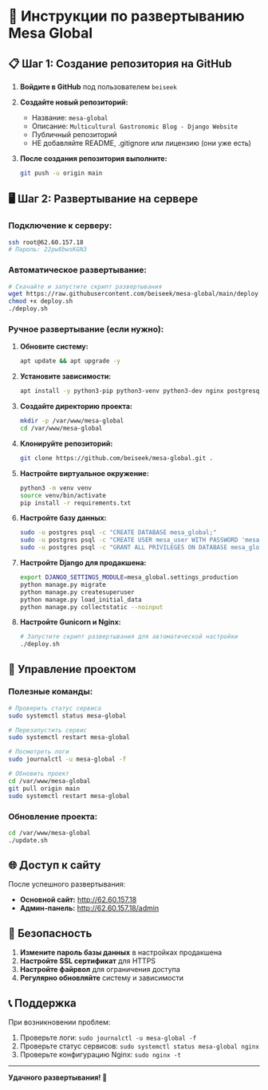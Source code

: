 # 🚀 Инструкции по развертыванию Mesa Global

## 📋 Шаг 1: Создание репозитория на GitHub

1. **Войдите в GitHub** под пользователем `beiseek`
2. **Создайте новый репозиторий:**
   - Название: `mesa-global`
   - Описание: `Multicultural Gastronomic Blog - Django Website`
   - Публичный репозиторий
   - НЕ добавляйте README, .gitignore или лицензию (они уже есть)

3. **После создания репозитория выполните:**
   ```bash
   git push -u origin main
   ```

## 🖥️ Шаг 2: Развертывание на сервере

### Подключение к серверу:
```bash
ssh root@62.60.157.18
# Пароль: 22pw8bwsKGN3
```

### Автоматическое развертывание:
```bash
# Скачайте и запустите скрипт развертывания
wget https://raw.githubusercontent.com/beiseek/mesa-global/main/deploy.sh
chmod +x deploy.sh
./deploy.sh
```

### Ручное развертывание (если нужно):

1. **Обновите систему:**
   ```bash
   apt update && apt upgrade -y
   ```

2. **Установите зависимости:**
   ```bash
   apt install -y python3-pip python3-venv python3-dev nginx postgresql postgresql-contrib libpq-dev
   ```

3. **Создайте директорию проекта:**
   ```bash
   mkdir -p /var/www/mesa-global
   cd /var/www/mesa-global
   ```

4. **Клонируйте репозиторий:**
   ```bash
   git clone https://github.com/beiseek/mesa-global.git .
   ```

5. **Настройте виртуальное окружение:**
   ```bash
   python3 -m venv venv
   source venv/bin/activate
   pip install -r requirements.txt
   ```

6. **Настройте базу данных:**
   ```bash
   sudo -u postgres psql -c "CREATE DATABASE mesa_global;"
   sudo -u postgres psql -c "CREATE USER mesa_user WITH PASSWORD 'mesa_global_2024';"
   sudo -u postgres psql -c "GRANT ALL PRIVILEGES ON DATABASE mesa_global TO mesa_user;"
   ```

7. **Настройте Django для продакшена:**
   ```bash
   export DJANGO_SETTINGS_MODULE=mesa_global.settings_production
   python manage.py migrate
   python manage.py createsuperuser
   python manage.py load_initial_data
   python manage.py collectstatic --noinput
   ```

8. **Настройте Gunicorn и Nginx:**
   ```bash
   # Запустите скрипт развертывания для автоматической настройки
   ./deploy.sh
   ```

## 🔧 Управление проектом

### Полезные команды:

```bash
# Проверить статус сервиса
sudo systemctl status mesa-global

# Перезапустить сервис
sudo systemctl restart mesa-global

# Посмотреть логи
sudo journalctl -u mesa-global -f

# Обновить проект
cd /var/www/mesa-global
git pull origin main
sudo systemctl restart mesa-global
```

### Обновление проекта:
```bash
cd /var/www/mesa-global
./update.sh
```

## 🌐 Доступ к сайту

После успешного развертывания:
- **Основной сайт:** http://62.60.157.18
- **Админ-панель:** http://62.60.157.18/admin

## 🔐 Безопасность

1. **Измените пароль базы данных** в настройках продакшена
2. **Настройте SSL сертификат** для HTTPS
3. **Настройте файрвол** для ограничения доступа
4. **Регулярно обновляйте** систему и зависимости

## 📞 Поддержка

При возникновении проблем:
1. Проверьте логи: `sudo journalctl -u mesa-global -f`
2. Проверьте статус сервисов: `sudo systemctl status mesa-global nginx`
3. Проверьте конфигурацию Nginx: `sudo nginx -t`

---

**Удачного развертывания! 🎉**
